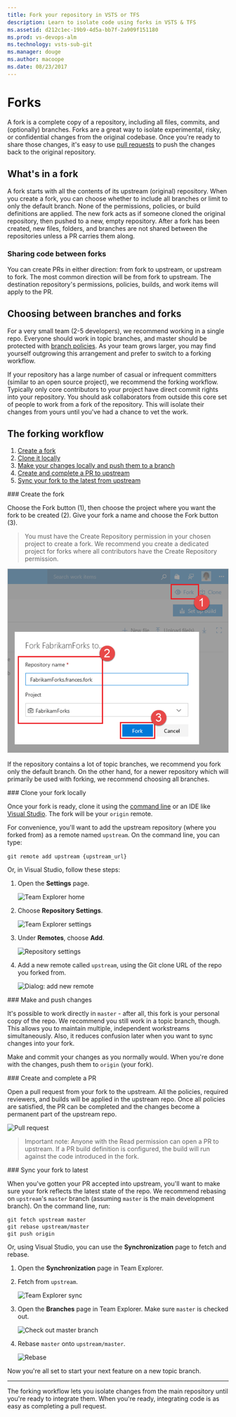 ```yaml
---
title: Fork your repository in VSTS or TFS
description: Learn to isolate code using forks in VSTS & TFS
ms.assetid: d212c1ec-19b9-4d5a-bb7f-2a909f151180
ms.prod: vs-devops-alm
ms.technology: vsts-sub-git 
ms.manager: douge
ms.author: macoope
ms.date: 08/23/2017
---
```


# Forks

A fork is a complete copy of a repository, including all files, commits, and (optionally) branches.
Forks are a great way to isolate experimental, risky, or confidential changes from the original codebase.
Once you're ready to share those changes, it's easy to use [pull requests](pull-requests.md) to push the changes back to the original repository.

## What's in a fork

A fork starts with all the contents of its upstream (original) repository.
When you create a fork, you can choose whether to include all branches or limit to only the  default branch.
None of the permissions, policies, or build definitions are applied.
The new fork acts as if someone cloned the original repository, then pushed to a new, empty repository.
After a fork has been created, new files, folders, and branches are not shared between the repositories unless a PR carries them along.

### Sharing code between forks

You can create PRs in either direction: from fork to upstream, or upstream to fork.
The most common direction will be from fork to upstream.
The destination repository's permissions, policies, builds, and work items will apply to the PR.

## Choosing between branches and forks

For a very small team (2-5 developers), we recommend working in a single repo.
Everyone should work in topic branches, and master should be protected with [branch policies](../branch-policies.md).
As your team grows larger, you may find yourself outgrowing this arrangement and prefer to switch to a forking workflow.

If your repository has a large number of casual or infrequent committers (similar to an open source project), we recommend the forking workflow.
Typically only core contributors to your project have direct commit rights into your repository.
You should ask collaborators from outside this core set of people to work from a fork of the repository. 
This will isolate their changes from yours until you've had a chance to vet the work.

## The forking workflow

1. [Create a fork](#create-fork)
2. [Clone it locally](#clone-locally)
3. [Make your changes locally and push them to a branch](#push-changes)
4. [Create and complete a PR to upstream](#create-pr)
5. [Sync your fork to the latest from upstream](#sync-fork)

<a name="create-fork" />
### Create the fork

Choose the Fork button (1), then choose the project where you want the fork to be created (2).
Give your fork a name and choose the Fork button (3).
> You must have the Create Repository permission in your chosen project to create a fork.
> We recommend you create a dedicated project for forks where all contributors have the Create Repository permission.

![Create new fork](_img/forks/create-new-fork.png)

If the repository contains a lot of topic branches, we recommend you fork only the default branch.
On the other hand, for a newer repository which will primarily be used with forking, we recommend choosing all branches.

<a name="clone-locally" />
### Clone your fork locally

Once your fork is ready, clone it using the [command line](../tutorial/clone.md?tabs=command-line) or an IDE like [Visual Studio](../tutorial/clone.md).
The fork will be your `origin` remote.

For convenience, you'll want to add the upstream repository (where you forked from) as a remote named `upstream`.
On the command line, you can type:

```git remote add upstream {upstream_url}```

Or, in Visual Studio, follow these steps:

1. Open the **Settings** page.

   ![Team Explorer home](_img/forks/vs-te-home-settings.png)

2. Choose **Repository Settings**.

    ![Team Explorer settings](_img/forks/vs-te-settings.png)

3. Under **Remotes**, choose **Add**.

    ![Repository settings](_img/forks/vs-te-reposettings.png)

4. Add a new remote called `upstream`, using the Git clone URL of the repo you forked from.

    ![Dialog: add new remote](_img/forks/vs-te-new-remote.png)

<a name="push-changes" />
### Make and push changes

It's possible to work directly in `master` - after all, this fork is your personal copy of the repo.
We recommend you still work in a topic branch, though.
This allows you to maintain multiple, independent workstreams simultaneously.
Also, it reduces confusion later when you want to sync changes into your fork.

Make and commit your changes as you normally would.
When you're done with the changes, push them to `origin` (your fork).

<a name="create-pr" />
### Create and complete a PR

Open a pull request from your fork to the upstream.
All the policies, required reviewers, and builds will be applied in the upstream repo.
Once all policies are satisfied, the PR can be completed and the changes become a permanent part of the upstream repo.

![Pull request](_img/forks/cross-repo-pr.png)

> Important note: Anyone with the Read permission can open a PR to upstream.
> If a PR build definition is configured, the build will run against the code introduced in the fork.

<a name="sync-fork" />
### Sync your fork to latest

When you've gotten your PR accepted into upstream, you'll want to make sure your fork reflects the latest state of the repo.
We recommend rebasing on `upstream`'s `master` branch (assuming `master` is the main development branch).
On the command line, run:

```
git fetch upstream master
git rebase upstream/master
git push origin
```

Or, using Visual Studio, you can use the **Synchronization** page to fetch and rebase.

1. Open the **Synchronization** page in Team Explorer.

2. Fetch from `upstream`.

    ![Team Explorer sync](_img/forks/vs-te-sync.png)

3. Open the **Branches** page in Team Explorer. Make sure `master` is checked out.

    ![Check out master branch](_img/forks/vs-te-master-checked-out.png)

4. Rebase `master` onto `upstream/master`.

    ![Rebase](_img/forks/vs-te-rebase.png)

Now you're all set to start your next feature on a new topic branch.

<hr/>

The forking workflow lets you isolate changes from the main repository until you're ready to integrate them.
When you're ready, integrating code is as easy as completing a pull request.
